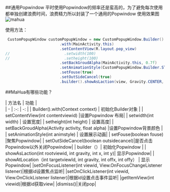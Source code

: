 ##通用Popwindow
平时使用Popwindow的频率还是蛮高的，为了避免每次使用都单独创建浪费时间，浪费精力所以封装了一个通用的Popwindow
使用效果图
![mahua](http://img.blog.csdn.net/20170920152747135?watermark/2/text/aHR0cDovL2Jsb2cuY3Nkbi5uZXQvZmFuZW5xaWFu/font/5a6L5L2T/fontsize/400/fill/I0JBQkFCMA==/dissolve/70/gravity/Center)

使用方法：
``` java
 CustomPopupWindow customPopupWindow = new CustomPopupWindow.Builder()
                        .with(MainActivity.this)
                        .setContentView(R.layout.pop_view)
//                        .setwidth(100)
//                        .setheight(100)
                        .setBackGroudAlpha(MainActivity.this, 0.7f)
                        .setAnimationStyle(CustomPopupWindow.Builder.STYLE2)
                        .setFouse(true)
                        .setOutSideCancel(true)
                        .builder().showAsLaction(view, Gravity.CENTER, 0, 0);
```

##MaHua有哪些功能？

| 方法名 | 功能 |  
 | - | :-: | -: | 
 | Builder().with(Context context)  | 初始化Builder对象 | 
 | setContentView(int contentviewid) |设置Popwindow 布局| 
 | setwidth(int width) | 设置宽度|
 |  setheight(int height) | 设置高度|
 | setBackGroudAlpha(Activity activity, float alpha) |设置Popwindow背景颜色 |
 | setAnimationStyle(int animstyle) | 设置展示动画|
 | setFouse(boolean fouse) |聚焦Popwindow|
 | setOutSideCancel(boolean outsidecancel)|是否点击Popwindow以外关闭Popwindow|
 | builder（）| 初始化Popwindow |
 | showAsLaction(int rootviewid, int gravity, int x, int y)| 显示Popwindow|
 | showAtLocation（int targetviewId, int gravity, int offx, int offy） |  显示Popwindow|
 |setOnFocusListener(int viewid, View.OnFocusChangeListener listener)|根据id设置焦点监听|
 |setOnClickListener(int viewid, View.OnClickListener listener)|根据id设置点击事件监听|
 |getItemView(int viewid)|根据id获取view|
 |dismiss()|关闭pop|
 